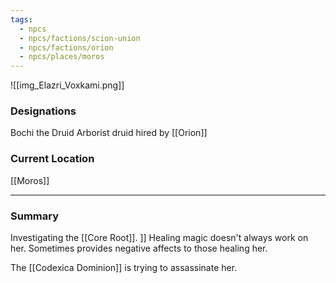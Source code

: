 ```yaml
---
tags:
  - npcs
  - npcs/factions/scion-union
  - npcs/factions/orion
  - npcs/places/moros
---
```

![[img_Elazri_Voxkami.png]]
### Designations
Bochi the Druid
Arborist druid hired by [[Orion]]

### Current Location
[[Moros]]

___
### Summary
Investigating the [[Core Root]]. ]]
Healing magic doesn't always work on her. Sometimes provides negative affects to those healing her.

The [[Codexica Dominion]] is trying to assassinate her.




